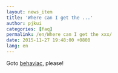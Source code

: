 ```yaml
---
layout: news_item
title: 'Where can I get the ...'
author: pjkui
categories: [faq]
permalink: /en/Where can I get the xxx/
date: 2015-11-27 19:48:00 +0800
lang: en
---
```


Goto [behaviac](https://github.com/TencentOpen/behaviac), please!
